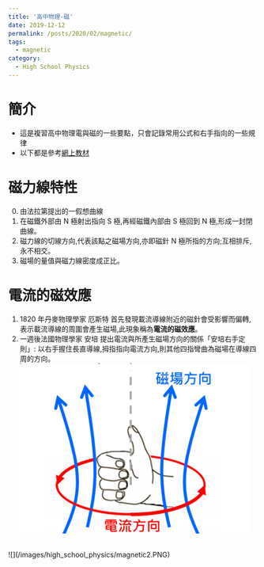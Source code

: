 ```yaml
---
title: '高中物理-磁'
date: 2019-12-12
permalink: /posts/2020/02/magnetic/
tags:
  - magnetic
category:
  - High School Physics
---
```


# 簡介
* 這是複習高中物理電與磁的一些要點，只會記錄常用公式和右手指向的一些規律
* 以下都是參考[網上教材](https://sites.google.com/site/phyelearning/301/08_magnetic_effect_of_electric_current?authuser=0)
  

# 磁力線特性
0. 由法拉第提出的一假想曲線
1. 在磁鐵外部由 N 極射出指向 S 極,再經磁鐵內部由 S 極回到 N 極,形成一封閉曲線。
2. 磁力線的切線方向,代表該點之磁場方向,亦即磁針 N 極所指的方向;互相排斥,永不相交。
3. 磁場的量值與磁力線密度成正比。
   

# 電流的磁效應
1. 1820 年丹麥物理學家 厄斯特 首先發現載流導線附近的磁針會受影響而偏轉,表示載流導線的周圍會產生磁場,此現象稱為**電流的磁效應**。
2. 一週後法國物理學家 安培 提出電流與所產生磁場方向的關係「安培右手定則」: 以右手握住長直導線,拇指指向電流方向,則其他四指彎曲為磁場在導線四周的方向。
![](/images/high_school_physics/magnetic1.PNG)
<br>
![](/images/high_school_physics/magnetic2.PNG)